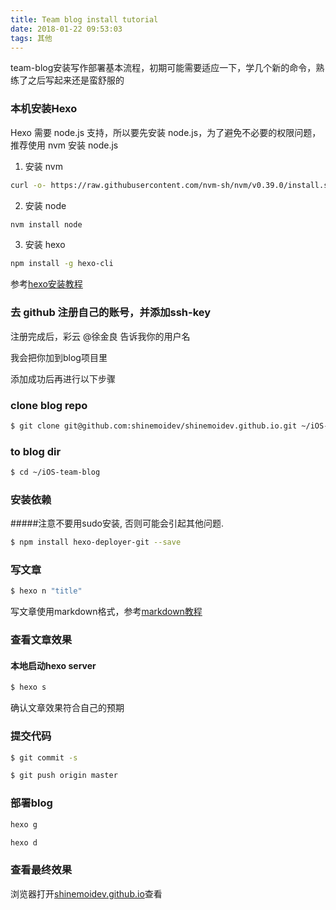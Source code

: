 ```yaml
---
title: Team blog install tutorial
date: 2018-01-22 09:53:03
tags: 其他
---
```

team-blog安装写作部署基本流程，初期可能需要适应一下，学几个新的命令，熟练了之后写起来还是蛮舒服的

<!--more-->

### 本机安装Hexo

Hexo 需要 node.js 支持，所以要先安装 node.js，为了避免不必要的权限问题，推荐使用 nvm 安装 node.js

1. 安装 nvm

```bash
curl -o- https://raw.githubusercontent.com/nvm-sh/nvm/v0.39.0/install.sh | bash
```

2. 安装 node

```bash
nvm install node
````

3. 安装 hexo

```bash
npm install -g hexo-cli
```

参考[hexo安装教程](https://hexo.io/zh-cn/docs/)

### 去 github 注册自己的账号，并添加ssh-key

注册完成后，彩云 @徐金良 告诉我你的用户名

我会把你加到blog项目里

添加成功后再进行以下步骤

### clone blog repo

```bash
$ git clone git@github.com:shinemoidev/shinemoidev.github.io.git ~/iOS-team-blog
```

### to blog dir

```bash
$ cd ~/iOS-team-blog
```

### 安装依赖

#####注意不要用sudo安装, 否则可能会引起其他问题.

```bash
$ npm install hexo-deployer-git --save
```

<!-- ### 错误处理

#### 错误1
```bash
In file included from ../src/binding.cpp:3:
../src/sass_context_wrapper.h:8:10: fatal error: 'sass/context.h' file not found
```
执行 brew install libsass 后重试

#### 错误2
```bash
dyld: lazy symbol binding failed: Symbol not found: _sass_make_boolean
```
执行 npm install node-sass 后重试

#### 错误3
```bash
rm: ./Release/.deps/Release/obj.target/fse/fsevents.o.d.raw: No such file or directory
make: *** [Release/obj.target/fse/fsevents.o] Error 1
```
执行 npm install fsevents 后重试.
 -->

### 写文章

```bash
$ hexo n "title"
```

写文章使用markdown格式，参考[markdown教程](https://www.jianshu.com/p/q81RER)

### 查看文章效果

#### 本地启动hexo server

```bash
$ hexo s
```

确认文章效果符合自己的预期

### 提交代码

```bash
$ git commit -s
```

```bash
$ git push origin master
```

### 部署blog

```bash
hexo g
```

```bash
hexo d
```

### 查看最终效果

浏览器打开[shinemoidev.github.io](https://shinemoidev.github.io/)查看
